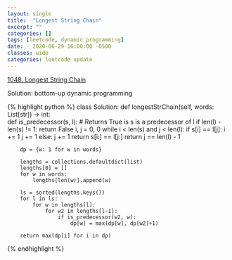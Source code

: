 ```yaml
---
layout: single
title:  "Longest String Chain"
excerpt: ""
categories: []
tags: [leetcode, dynamic programming]
date:   2020-06-29 16:00:00 -0500
classes: wide
categories: leetcode update
---
```


[1048. Longest String Chain](https://leetcode.com/problems/longest-string-chain/)

Solution: bottom-up dynamic programming

{% highlight python %}
class Solution:
    def longestStrChain(self, words: List[str]) -> int:        
        def is_predecessor(s, l):
            # Returns True is s is a predecessor of l
            if len(l) - len(s) != 1:
                return False
            i, j = 0, 0
            while i < len(s) and j < len(l):
                if s[i] == l[j]:
                    i += 1
                    j += 1
                else:
                    j += 1
                    return s[i:] == l[j:]
            return j == len(l) - 1
        
        dp = {w: 1 for w in words}
        
        lengths = collections.defaultdict(list)
        lengths[0] = []
        for w in words:
            lengths[len(w)].append(w)
        
        ls = sorted(lengths.keys())
        for l in ls:
            for w in lengths[l]:
                for w2 in lengths[l-1]:
                    if is_predecessor(w2, w):
                        dp[w] = max(dp[w], dp[w2]+1)
        
        return max(dp[i] for i in dp)     
{% endhighlight %}
